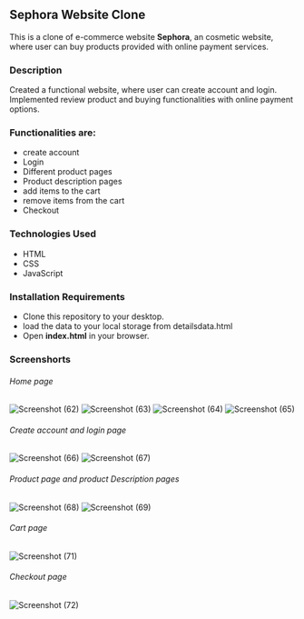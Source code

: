 
 ## Sephora Website Clone
 
This is a clone of e-commerce website **Sephora**, an cosmetic website, where user can buy products provided with online payment services.


### Description

Created a functional website, where user can create account and login.
Implemented review product and buying functionalities with online payment options.

### Functionalities are:

* create account
* Login
* Different product pages 
* Product description pages
* add items to the cart
* remove items from the cart
* Checkout

### Technologies Used

* HTML
* CSS
* JavaScript

### Installation Requirements

* Clone this repository to your desktop.
* load the data to your local storage from detailsdata.html 
* Open **index.html** in your browser.


### Screenshorts

###### Home page

![Screenshot (62)](https://user-images.githubusercontent.com/100186167/168543447-278886e3-eb60-4a80-a872-642625c92bb0.png)
![Screenshot (63)](https://user-images.githubusercontent.com/100186167/168543582-8ca82c88-aabe-41ef-b7bb-2ad0ee6e9808.png)
![Screenshot (64)](https://user-images.githubusercontent.com/100186167/168543708-f9f4c982-322f-428f-81e7-d16b1dc83864.png)
![Screenshot (65)](https://user-images.githubusercontent.com/100186167/168543794-4c0dd433-4075-487d-a21b-a19f9c3bc58d.png)

###### Create account and login page

![Screenshot (66)](https://user-images.githubusercontent.com/100186167/168544280-5aaae76a-3987-413b-a91f-2c94fc28af7f.png)
![Screenshot (67)](https://user-images.githubusercontent.com/100186167/168544417-7e2b0b6f-46f6-43e5-93ec-0b260566fae5.png)

###### Product page and product Description pages

![Screenshot (68)](https://user-images.githubusercontent.com/100186167/168544636-0225feb4-7431-4782-b08e-45eab4621233.png)
![Screenshot (69)](https://user-images.githubusercontent.com/100186167/168544759-8517b364-47a9-4e3a-90da-8cb5e4c39870.png)

###### Cart page

![Screenshot (71)](https://user-images.githubusercontent.com/100186167/168545115-775cfbbe-31c6-4a6a-ae64-e43bc0281dce.png)

###### Checkout page

![Screenshot (72)](https://user-images.githubusercontent.com/100186167/168545318-796397f1-8fc2-45ae-878e-d1b2cf6c6b52.png)
